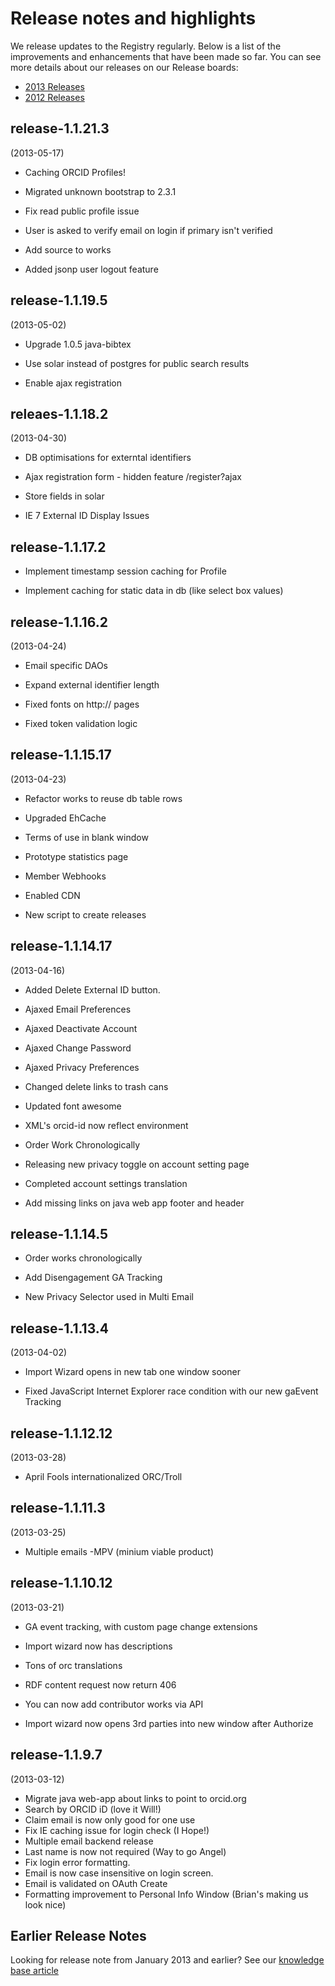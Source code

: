 # Release notes and highlights
We release updates to the Registry regularly. Below is a list of the improvements and enhancements that have been made so far. You can see more details about our releases on our Release boards:

* [2013 Releases](https://trello.com/b/ZgYVAlel)
* [2012 Releases](https://trello.com/b/vyCDYdvR)


## release-1.1.21.3
(2013-05-17)

* Caching ORCID Profiles!

* Migrated unknown bootstrap to 2.3.1

* Fix read public profile issue

* User is asked to verify email on login if primary isn't verified

* Add source to works

* Added jsonp user logout feature


## release-1.1.19.5
(2013-05-02)

* Upgrade 1.0.5 java-bibtex

* Use solar instead of postgres for public search results

* Enable ajax registration


## releaes-1.1.18.2 
(2013-04-30)

* DB optimisations for externtal identifiers

* Ajax registration form - hidden feature /register?ajax

* Store fields in solar

* IE 7 External ID Display Issues


## release-1.1.17.2

* Implement timestamp session caching for Profile

* Implement caching for static data in db (like select box values)


## release-1.1.16.2
(2013-04-24)

* Email specific DAOs

* Expand external identifier length

* Fixed fonts on http:// pages

* Fixed token validation logic


## release-1.1.15.17
(2013-04-23)

* Refactor works to reuse db table rows

* Upgraded EhCache

* Terms of use in blank window

* Prototype statistics page 

* Member Webhooks 

* Enabled CDN 

* New script to create releases

## release-1.1.14.17
(2013-04-16)

* Added Delete External ID button.

* Ajaxed Email Preferences

* Ajaxed Deactivate Account

* Ajaxed Change Password

* Ajaxed Privacy Preferences

* Changed delete links to trash cans

* Updated font awesome

* XML's orcid-id now reflect environment

* Order Work Chronologically

* Releasing new privacy toggle on account setting page

* Completed account settings translation

* Add missing links on java web app footer and header 


## release-1.1.14.5
 
* Order works chronologically

* Add Disengagement GA Tracking

* New Privacy Selector used in Multi Email


## release-1.1.13.4 
(2013-04-02)

* Import Wizard opens in new tab one window sooner

* Fixed JavaScript Internet Explorer race condition with our new gaEvent Tracking  


## release-1.1.12.12
(2013-03-28)

* April Fools internationalized ORC/Troll


## release-1.1.11.3
(2013-03-25)

* Multiple emails -MPV (minium viable product)


## release-1.1.10.12
(2013-03-21)

* GA event tracking, with custom page change extensions

* Import wizard now has descriptions

* Tons of orc translations

* RDF content request now return 406

* You can now add contributor works via API

* Import wizard now opens 3rd parties into new window after Authorize


## release-1.1.9.7
(2013-03-12)

* Migrate java web-app about links to point to orcid.org 
* Search by ORCID iD (love it Will!)
* Claim email is now only good for one use
* Fix IE caching issue for login check (I Hope!)
* Multiple email backend release
* Last name is now not required (Way to go Angel)
* Fix login error formatting. 
* Email is now case insensitive on login screen.
* Email is validated on OAuth Create
* Formatting improvement to Personal Info Window (Brian's making us look nice)
 

## Earlier Release Notes

Looking for release note from January 2013 and earlier? See our [knowledge base article](http://support.orcid.org/knowledgebase/articles/137550)
